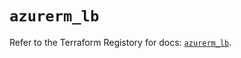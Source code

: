 # `azurerm_lb`

Refer to the Terraform Registory for docs: [`azurerm_lb`](https://registry.terraform.io/providers/hashicorp/azurerm/3.75.0/docs/resources/lb).
